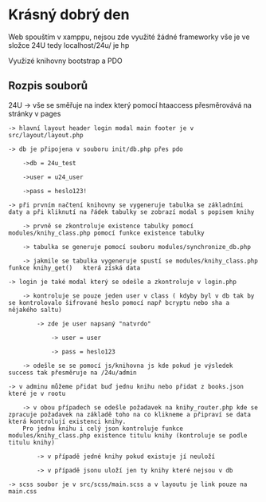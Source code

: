 <h1>Krásný dobrý den</h1>

Web spouštím v xamppu, nejsou zde využité žádné frameworky vše je ve složce 24U tedy localhost/24u/ je hp

Využizé knihovny bootstrap a PDO

<h2>Rozpis souborů</h2>
24U -> vše se směřuje na index který pomocí htaaccess přesměrovává na stránky v pages

    -> hlavní layout header login modal main footer je v src/layout/layout.php

    -> db je připojena v souboru init/db.php přes pdo

        ->db = 24u_test

        ->user = u24_user

        ->pass = heslo123!

    -> při prvním načtení knihovny se vygeneruje tabulka se základními daty a při kliknutí na řádek tabulky se zobrazí modal s popisem knihy

        -> prvně se zkontroluje existence tabulky pomocí modules/knihy_class.php pomocí funkce existence tabulky

        -> tabulka se generuje pomocí souboru modules/synchronize_db.php

        -> jakmile se tabulka vygeneruje spustí se modules/knihy_class.php funkce knihy_get()   která získá data

    -> login je také modal který se odešle a zkontroluje v login.php

        -> kontroluje se pouze jeden user v class ( kdyby byl v db tak by se kontrolovalo šifrované heslo pomocí např bcryptu nebo sha a nějakého saltu)

            -> zde je user napsaný "natvrdo"

                -> user = user

                -> pass = heslo123

        -> odešle se se pomocí js/knihovna js kde pokud je výsledek success tak přesměruje na /24u/admin

    -> v adminu můžeme přidat buď jednu knihu nebo přidat z books.json které je v rootu

        -> v obou případech se odešle požadavek na knihy_router.php kde se zpracuje požadavek na základě toho na co klikneme a připraví se data která kontrolují existenci knihy.
        Pro jednu knihu i celý json kontroluje funkce modules/knihy_class.php existence titulu knihy (kontroluje se podle titulu knihy)

            -> v případě jedné knihy pokud existuje jí neuloží

            -> v případě jsonu uloží jen ty knihy které nejsou v db

    -> scss soubor je v src/scss/main.scss a v layoutu je link pouze na main.css